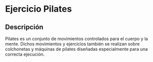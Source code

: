 # Ejercicio Pilates

## Descripción
Pilates es un conjunto de movimientos controlados para el cuerpo y la mente. Dichos movimientos y ejercicios también se realizan sobre colchonetas y máquinas de pilates diseñadas especialmente para una correcta ejecución.